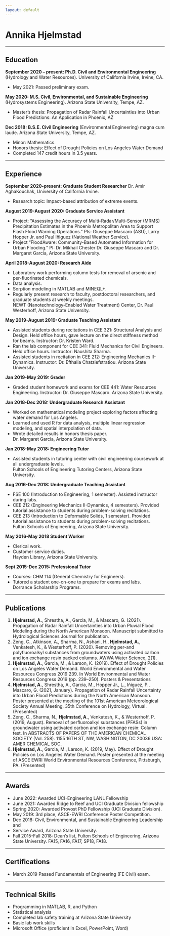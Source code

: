 ```yaml
---
layout: default
---
```

# Annika Hjelmstad

---
## Education
**September 2020 – present: Ph.D. Civil and Environmental Engineering** (Hydrology and Water Resources). University of California Irvine, Irvine, CA.  
- May 2021: Passed preliminary exam.

**May 2020: M.S. Civil, Environmental, and Sustainable Engineering**
(Hydrosystems Engineering). Arizona State University, Tempe, AZ.  
- Master’s thesis: Propagation of Radar Rainfall Uncertainties into
Urban Flood Predictions: An Application in Phoenix, AZ

**Dec 2018:  B.S.E. Civil Engineering** (Environmental Engineering) magna cum
laude. Arizona State University, Tempe, AZ.  
- Minor: Mathematics.  
- Honors thesis: Effect of Drought Policies on Los Angeles Water
Demand  
- Completed 147 credit hours in 3.5 years.

---
## Experience
**September 2020-present: Graduate Student Researcher**
Dr. Amir AghaKouchak, University of California Irvine.  
- Research topic: Impact-based attribution of extreme events. 

**August 2019-August 2020: Graduate Service Assistant**  
- Project: “Assessing the Accuracy of Multi-Radar/Multi-Sensor
(MRMS) Precipitation Estimates in the Phoenix Metropolitan Area
to Support Flash Flood Warning Operations.” PIs: Giuseppe Mascaro
(ASU), Larry Hopper Jr. and Paul Iñiguez (National Weather
Service).  
- Project “FloodAware: Community-Based Automated Information for
Urban Flooding.” PI: Dr. Mikhail Chester
Dr. Giuseppe Mascaro and Dr. Margaret Garcia, Arizona State
University.  

**April 2018-August 2020: Research Aide**  
- Laboratory work performing column tests for removal of arsenic and
per-fluorinated chemicals.  
- Data analysis.  
- Sorption modeling in MATLAB and MINEQL+.  
- Regularly present research to faculty, postdoctoral researchers, and
graduate students at weekly meetings.  
NEWT (Nanotechnology-Enabled Water Treatment) Center, Dr. Paul
Westerhoff, Arizona State University.

**May 2019-August 2019: Graduate Teaching Assistant**  
- Assisted students during recitations in CEE 321: Structural
Analysis and Design. Held office hours, gave lecture on the
direct stiffness method for beams. Instructor: Dr. Kristen Ward.  
- Ran the lab component for CEE 341: Fluid Mechanics for Civil
Engineers. Held office hours. Instructor: Naushita Sharma.  
- Assisted students in recitation in CEE 212: Engineering
Mechanics II-Dynamics. Instructor: Dr. Efthalia Chatziefstratiou.
Arizona State University.  

**Jan 2019-May 2019: Grader**  
- Graded student homework and exams for CEE 441: Water
Resources Engineering. Instructor: Dr. Giuseppe Mascaro.
Arizona State University.  

**Jan 2018-Dec 2018: Undergraduate Research Assistant**  
- Worked on mathematical modeling project exploring factors
affecting water demand for Los Angeles.  
- Learned and used R for data analysis, multiple linear regression
modeling, and spatial interpolation of data.  
- Wrote detailed results in honors thesis paper.  
Dr. Margaret Garcia, Arizona State University.  

**Jan 2018-May 2018: Engineering Tutor**  
- Assisted students in tutoring center with civil engineering
coursework at all undergraduate levels.  
Fulton Schools of Engineering Tutoring Centers, Arizona State
University.  

**Aug 2016-Dec 2018: Undergraduate Teaching Assistant**  
- FSE 100 (Introduction to Engineering, 1 semester). Assisted
instructor during labs.  
- CEE 212 (Engineering Mechanics II-Dynamics, 4 semesters).
Provided tutorial assistance to students during problem-solving
recitations.  
- CEE 213 (Introduction to Deformable Solids, 1 semester).
Provided tutorial assistance to students during problem-solving
recitations.  
Fulton Schools of Engineering, Arizona State University.  

**May 2016-May 2018 Student Worker**  
- Clerical work.  
- Customer service duties.  
Hayden Library, Arizona State University.    

**Sept 2015-Dec 2015: Professional Tutor**  
- Courses: CHM 114 (General Chemistry for Engineers).  
- Tutored a student one-on-one to prepare for exams and labs.  
Dorrance Scholarship Programs.  

---
## Publications
1. **Hjelmstad, A.**, Shrestha, A., Garcia, M., & Mascaro, G. (2021). Propagation of Radar Rainfall Uncertainties into Urban Pluvial Flood Modeling during the North American Monsoon. Manuscript submitted to Hydrological Sciences Journal for publication.
1. Zeng, C., Atkinson, A., Sharma, N., Ashani, H., **Hjelmstad, A.**, Venkatesh, K., & Westerhoff, P. (2020). Removing per-and polyfluoroalkyl substances from groundwaters using activated carbon and ion exchange resin packed columns. AWWA Water Science, 2(1).
1. **Hjelmstad, A.**, Garcia, M., & Larson, K. (2019). Effect of Drought Policies on Los Angeles Water Demand. World Environmental and Water Resources Congress 2019 239. In World Environmental and Water Resources Congress 2019 (pp. 239–250). Posters & Presentations
1. **Hjelmstad, A.**, Shrestha, A., Garcia, M., Hopper Jr., L., Iñiguez, P., Mascaro, G. (2021, January). Propagation of Radar Rainfall Uncertainty into Urban Flood Predictions during the North American Monsoon. Poster presented at the meeting of the 101st American Meteorological Society Annual Meeting, 35th Conference on Hydrology, Virtual. (Presented)
1. Zeng, C., Sharma, N., **Hjelmstad, A.**, Venkatesh, K., & Westerhoff, P. (2019, August). Removal of perfluoroalkyl substances (PFASs) in groundwater using activated carbon and ion exchange resin: Column test. In ABSTRACTS OF PAPERS OF THE AMERICAN CHEMICAL SOCIETY (Vol. 258). 1155 16TH ST, NW, WASHINGTON, DC 20036 USA: AMER CHEMICAL SOC.
1. **Hjelmstad, A.**, Garcia, M., Larson, K. (2019, May). Effect of Drought Policies on Los Angeles Water Demand. Poster presented at the meeting of ASCE EWRI World Environmental Resources Conference, Pittsburgh, PA. (Presented)

---
## Awards
- June 2022: Awarded UCI-Engineering LANL Fellowship
- June 2021: Awarded Ridge to Reef and UCI Graduate Division fellowship
- Spring 2020: Awarded Provost PhD Fellowship (UCI Graduate Division).
- May 2019: 3rd place, ASCE-EWRI Conference Poster Competition.
- Dec 2018: Civil, Environmental, and Sustainable Engineering Leadership and
- Service Award, Arizona State University.
- Fall 2015-Fall 2018: Dean’s list, Fulton Schools of Engineering, Arizona State University. FA15, FA16, FA17, SP18, FA18.

---
## Certifications
- March 2019 Passed Fundamentals of Engineering (FE Civil) exam.

---
## Technical Skills
- Programming in MATLAB, R, and Python
- Statistical analysis
- Completed lab safety training at Arizona State University
- Basic lab work skills
- Microsoft Office (proficient in Excel, PowerPoint, Word)